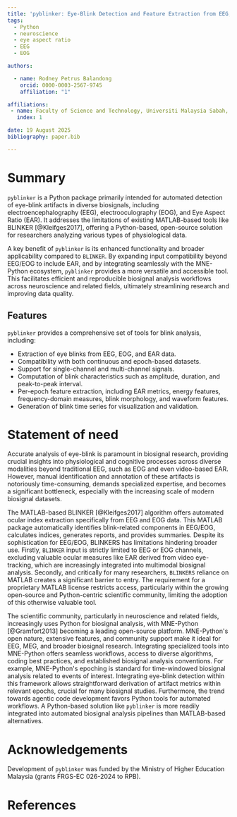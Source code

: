 ```yaml
---
title: 'pyblinker: Eye-Blink Detection and Feature Extraction from EEG, EOG, and Video-Based Measures'
tags:
  - Python
  - neuroscience
  - eye aspect ratio
  - EEG
  - EOG

authors:

  - name: Rodney Petrus Balandong
    orcid: 0000-0003-2567-9745
    affiliation: "1"

affiliations:
 - name: Faculty of Science and Technology, Universiti Malaysia Sabah, Malaysia
   index: 1

date: 19 August 2025
bibliography: paper.bib

---
```


# Summary

`pyblinker` is a Python package primarily intended for automated detection of eye-blink artifacts in diverse biosignals,
including electroencephalography (EEG), electrooculography (EOG), and Eye Aspect Ratio (EAR). It addresses the limitations of
existing MATLAB-based tools like BLINKER [@Kleifges2017],
offering a Python-based, open-source solution for researchers analyzing various types of physiological data.

A key benefit of `pyblinker` is its enhanced functionality and broader applicability compared to `BLINKER`. By expanding input compatibility beyond EEG/EOG to include EAR, and by integrating seamlessly with the MNE-Python ecosystem,
`pyblinker` provides a more versatile and accessible tool. This facilitates efficient and reproducible biosignal analysis
workflows across neuroscience and related fields, ultimately streamlining research and improving data quality.

## Features

`pyblinker` provides a comprehensive set of tools for blink analysis, including:

* Extraction of eye blinks from EEG, EOG, and EAR data.
* Compatibility with both continuous and epoch-based datasets.
* Support for single-channel and multi-channel signals.
* Computation of blink characteristics such as amplitude, duration, and peak-to-peak interval.
* Per-epoch feature extraction, including EAR metrics, energy features, frequency-domain measures, blink morphology, and waveform features.
* Generation of blink time series for visualization and validation.

# Statement of need
Accurate analysis of eye-blink is paramount in biosignal research, providing crucial insights into physiological and
cognitive processes across diverse modalities beyond traditional EEG, such as EOG and even video-based EAR. However, manual identification and annotation of these artifacts is notoriously time-consuming, demands specialized expertise,
and becomes a significant bottleneck, especially with the increasing scale of modern biosignal datasets.

The MATLAB-based BLINKER [@Kleifges2017] algorithm offers automated ocular index extraction specifically from
EEG and EOG data.  This MATLAB package automatically identifies blink-related  components in EEG/EOG, calculates indices,
generates reports, and provides summaries. Despite its sophistication for EEG/EOG, BLINKERS has limitations hindering broader use.  Firstly, `BLINKER` input is strictly limited to EEG or EOG channels, excluding valuable ocular measures like EAR derived
from video eye-tracking, which are increasingly integrated into multimodal biosignal analysis. Secondly, and critically for many researchers, `BLINKERS` reliance on MATLAB creates a significant barrier to entry. The requirement for a proprietary MATLAB license restricts access, particularly within the growing open-source and
Python-centric scientific community, limiting the adoption of this otherwise valuable tool.

The scientific community, particularly in neuroscience and related fields, increasingly uses Python for biosignal analysis,
with MNE-Python [@Gramfort2013] becoming a leading open-source platform.
MNE-Python's open nature, extensive features, and community support make it ideal for EEG, MEG, and broader biosignal research.
Integrating specialized tools into MNE-Python offers seamless workflows, access to diverse algorithms, coding best practices,
and established biosignal analysis conventions. For example, MNE-Python's epoching is standard for time-windowed biosignal
analysis related to events of interest. Integrating eye-blink detection within this framework allows straightforward derivation of
artifact metrics within relevant epochs, crucial for many biosignal studies. Furthermore, the trend towards agentic code development favors Python tools for automated workflows.
A Python-based solution like `pyblinker` is more readily integrated into automated biosignal analysis pipelines than MATLAB-based alternatives.


# Acknowledgements

Development of `pyblinker` was funded by the Ministry of Higher Education Malaysia (grants FRGS-EC 026-2024 to RPB).

# References
